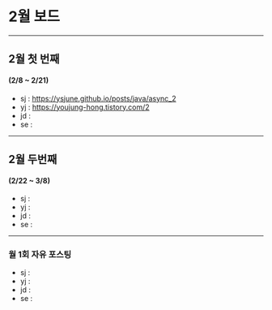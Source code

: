 # 2월 보드 

------

## 2월 첫  번째

#### (2/8 ~ 2/21)

- sj : https://ysjune.github.io/posts/java/async_2
- yj : https://youjung-hong.tistory.com/2
- jd : 
- se :



------

## 2월 두번째

#### (2/22 ~ 3/8)

- sj : 
- yj :
- jd : 
- se :

------

### 월 1회 자유 포스팅

- sj : 
- yj :
- jd : 
- se :
